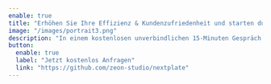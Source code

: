 ```yaml
---
enable: true
title: "Erhöhen Sie Ihre Effizienz & Kundenzufriedenheit und starten durch mit unserem Service <span style='color: #016D5D;'>Enklar.</span><span style='color: #FF5733;'>Therm</span>"
image: "/images/portrait3.png"
description: "In einem kostenlosen unverbindlichen 15-Minuten Gespräch freuen wir uns Ihnen alle Vorteile unseres Services näherzubringen."
button:
  enable: true
  label: "Jetzt kostenlos Anfragen"
  link: "https://github.com/zeon-studio/nextplate"
---
```

